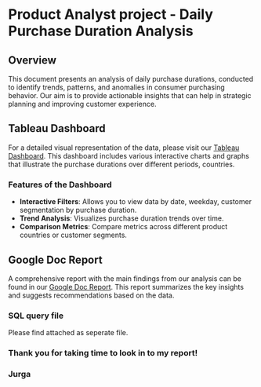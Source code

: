 # Product Analyst project - Daily Purchase Duration Analysis

## Overview
This document presents an analysis of daily purchase durations, conducted to identify trends, patterns, and anomalies in consumer purchasing behavior. Our aim is to provide actionable insights that can help in strategic planning and improving customer experience.

## Tableau Dashboard
For a detailed visual representation of the data, please visit our [Tableau Dashboard](https://intra.turingcollege.com/hardskills/product-analyst-pa). This dashboard includes various interactive charts and graphs that illustrate the purchase durations over different periods, countries.

### Features of the Dashboard
- **Interactive Filters**: Allows you to view data by date, weekday, customer segmentation by purchase duration.
- **Trend Analysis**: Visualizes purchase duration trends over time.
- **Comparison Metrics**: Compare metrics across different product countries or customer segments.

## Google Doc Report
A comprehensive report with the main findings from our analysis can be found in our [Google Doc Report](https://docs.google.com/document/d/1lI8JLLkJBRi2VqKaUfOSvSz4aS5kH84oRlNS8q6yIVc/edit?usp=sharing). This report summarizes the key insights and suggests recommendations based on the data.

### SQL query file
Please find attached as seperate file. 

### Thank you for taking time to look in to my report!
### Jurga 
